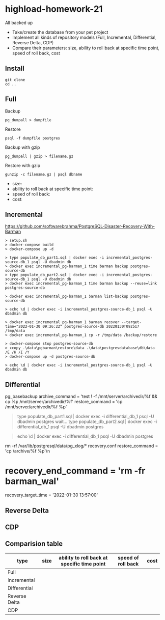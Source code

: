 # highload-homework-21

All backed up

- Take/create the database from your pet project
- Implement all kinds of repository models (Full, Incremental, Differential, Reverse Delta, CDP)
- Compare their parameters: size, ability to roll back at specific time point, speed of roll back, cost

## Install
```
git clone
cd ..
```


## Full

Backup
```
pg_dumpall > dumpfile
```

Restore
```
psql -f dumpfile postgres
```

Backup with gzip
```
pg_dumpall | gzip > filename.gz
```

Restore with gzip
```
gunzip -c filename.gz | psql dbname
```

- size: 
- ability to roll back at specific time point: 
- speed of roll back: 
- cost: 

## Incremental

https://github.com/softwarebrahma/PostgreSQL-Disaster-Recovery-With-Barman

```
> setup.sh
> docker-compose build
> docker-compose up -d

> type populate_db_part1.sql | docker exec -i incremental_postgres-source-db_1 psql -U dbadmin db
> docker exec incremental_pg-barman_1 time barman backup postgres-source-db
> type populate_db_part2.sql | docker exec -i incremental_postgres-source-db_1 psql -U dbadmin db
> docker exec incremental_pg-barman_1 time barman backup --reuse=link postgres-source-db

> docker exec incremental_pg-barman_1 barman list-backup postgres-source-db

> echo \d | docker exec -i incremental_postgres-source-db_1 psql -U dbadmin db

> docker exec incremental_pg-barman_1 barman recover --target-time="2022-01-30 09:26:22" postgres-source-db 20220130T092517 /tmp/data
> docker exec incremental_pg-barman_1 cp -r /tmp/data /backup/restore

> docker-compose stop postgres-source-db
> xcopy .\data\pgbarman\restore\data .\data\postgresdatabase\db\data /E /H /I /Y
> docker-compose up -d postgres-source-db

> echo \d | docker exec -i incremental_postgres-source-db_1 psql -U dbadmin db
```

## Differential


pg_basebackup 
archive_command = 'test ! -f /mnt/server/archivedir/%f && cp %p /mnt/server/archivedir/%f'
restore_command = 'cp /mnt/server/archivedir/%f %p' 


> type populate_db_part1.sql | docker exec -i differential_db_1 psql -U dbadmin postgres
wait...
> type populate_db_part2.sql | docker exec -i differential_db_1 psql -U dbadmin postgres


> echo \d | docker exec -i differential_db_1 psql -U dbadmin postgres


rm -rf /var/lib/postgresql/data/pg_xlog/*
recovery.conf
restore_command = 'cp /archive/%f %p'\n
# recovery_end_command = 'rm -fr barman_wal'
recovery_target_time = '2022-01-30 13:57:00'


## Reverse Delta

## CDP



## Comparision table

| type          | size | ability to roll back at specific time point | speed of roll back | cost |
|---------------|------|---------------------------------------------|--------------------|------|
| Full          |      |                                             |                    |      |
| Incremental   |      |                                             |                    |      |
| Differential  |      |                                             |                    |      |
| Reverse Delta |      |                                             |                    |      |
| CDP           |      |                                             |                    |      |
